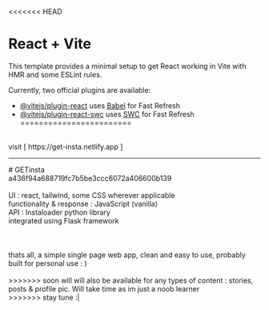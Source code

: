 <<<<<<< HEAD
# React + Vite

This template provides a minimal setup to get React working in Vite with HMR and some ESLint rules.

Currently, two official plugins are available:

- [@vitejs/plugin-react](https://github.com/vitejs/vite-plugin-react/blob/main/packages/plugin-react/README.md) uses [Babel](https://babeljs.io/) for Fast Refresh
- [@vitejs/plugin-react-swc](https://github.com/vitejs/vite-plugin-react-swc) uses [SWC](https://swc.rs/) for Fast Refresh
========================
<br>
visit  [ https://get-insta.netlify.app ]
<br>
<hr>
# GETinsta
<br>
a436f94a688719fc7b5be3ccc6072a406600b139 <br>
<br>
UI : react, tailwind, some CSS wherever applicable <br>
functionality & response : JavaScript (vanilla) <br>
API : Instaloader python library <br>
integrated using Flask framework <br>
<br>
<br>
<br>
thats all, a simple single page web app, clean and easy to use, probably built for personal use : )
<br>
<br>
>>>>>>> soon will will also be available for any types of content : stories, posts & profile pic. Will take time as im just a noob learner <br>
>>>>>>>  stay tune :| <br>
